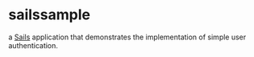 # sailssample

a [Sails](http://sailsjs.org) application that demonstrates the implementation of simple user authentication.
